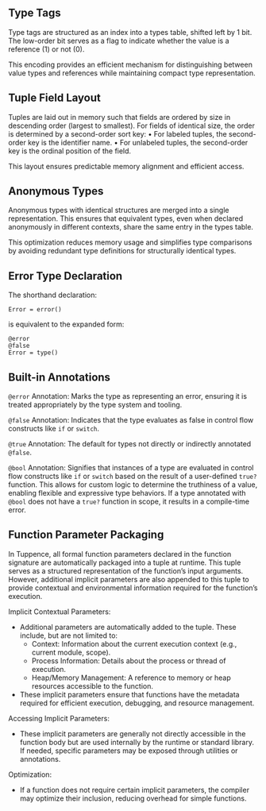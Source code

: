 ## Type Tags

Type tags are structured as an index into a types table, shifted left by 1 bit. The low-order bit serves as a flag to indicate whether the value is a reference (1) or not (0).

This encoding provides an efficient mechanism for distinguishing between value types and references while maintaining compact type representation.

## Tuple Field Layout

Tuples are laid out in memory such that fields are ordered by size in descending order (largest to smallest). For fields of identical size, the order is determined by a second-order sort key:
	•	For labeled tuples, the second-order key is the identifier name.
	•	For unlabeled tuples, the second-order key is the ordinal position of the field.

This layout ensures predictable memory alignment and efficient access.

## Anonymous Types

Anonymous types with identical structures are merged into a single representation. This ensures that equivalent types, even when declared anonymously in different contexts, share the same entry in the types table.

This optimization reduces memory usage and simplifies type comparisons by avoiding redundant type definitions for structurally identical types.

## Error Type Declaration

The shorthand declaration:

```code
Error = error()
```

is equivalent to the expanded form:

```code
@error
@false
Error = type()
```

## Built-in Annotations

`@error` Annotation: Marks the type as representing an error, ensuring it is treated appropriately by the type system and tooling.

`@false` Annotation: Indicates that the type evaluates as false in control flow constructs like `if` or `switch`.

`@true` Annotation: The default for types not directly or indirectly annotated `@false`.

`@bool` Annotation: Signifies that instances of a type are evaluated in control flow constructs like `if` or `switch` based on the result of a user-defined `true?` function. This allows for custom logic to determine the truthiness of a value, enabling flexible and expressive type behaviors. If a type annotated with `@bool` does not have a `true?` function in scope, it results in a compile-time error.

## Function Parameter Packaging

In Tuppence, all formal function parameters declared in the function signature are automatically packaged into a tuple at runtime. This tuple serves as a structured representation of the function’s input arguments. However, additional implicit parameters are also appended to this tuple to provide contextual and environmental information required for the function’s execution.

Implicit Contextual Parameters:
  * Additional parameters are automatically added to the tuple. These include, but are not limited to:
    * Context: Information about the current execution context (e.g., current module, scope).
    * Process Information: Details about the process or thread of execution.
    * Heap/Memory Management: A reference to memory or heap resources accessible to the function.
  * These implicit parameters ensure that functions have the metadata required for efficient execution, debugging, and resource management.

Accessing Implicit Parameters:
  * These implicit parameters are generally not directly accessible in the function body but are used internally by the runtime or standard library. If needed, specific parameters may be exposed through utilities or annotations.

Optimization:
  * If a function does not require certain implicit parameters, the compiler may optimize their inclusion, reducing overhead for simple functions.

